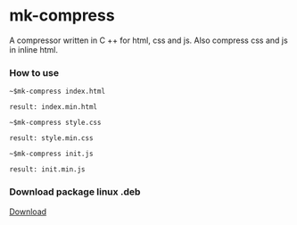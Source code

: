 # mk-compress

A compressor written in C ++ for html, css and js.
Also compress css and js in inline html.


### How to use

```
~$mk-compress index.html

result: index.min.html
```

```
~$mk-compress style.css

result: style.min.css
```

```
~$mk-compress init.js

result: init.min.js
```

### Download package linux .deb

<a href="https://github.com/SHENOISZ/mk-compress/deb/mk-compress_1.0.0_all.deb">Download</a>
